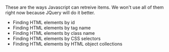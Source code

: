 

These are the ways Javascript can retreive items.  We won't use all of them right now because JQuery will do it better.

* Finding HTML elements by id
* Finding HTML elements by tag name
* Finding HTML elements by class name
* Finding HTML elements by CSS selectors
* Finding HTML elements by HTML object collections